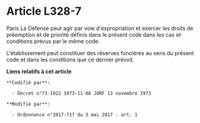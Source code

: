 # Article L328-7

Paris La Défense peut agir par voie d'expropriation et exercer les droits de préemption et de priorité définis dans le
présent code dans les cas et conditions prévus par le même code.

L'établissement peut constituer des réserves foncières au sens du présent code et dans les conditions que ce dernier prévoit.

**Liens relatifs à cet article**

	**Codifié par**:

	  - Décret n°73-1022 1973-11-08 JORF 13 novembre 1973

	**Modifié par**:

	  - Ordonnance n°2017-717 du 3 mai 2017 - art. 1
